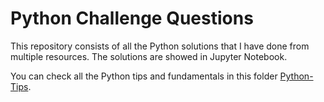 # Python Challenge Questions

This repository consists of all the Python solutions that I have done from multiple resources. The solutions are showed in Jupyter Notebook.

You can check all the Python tips and fundamentals in this folder [Python-Tips](https://github.com/Andy-Pham-72/Python-Challenge-Questions/tree/master/Python-Tips).
